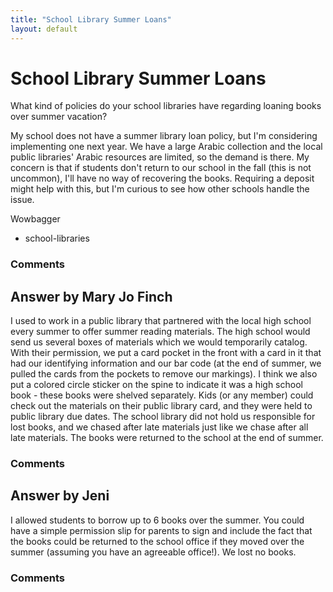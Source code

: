 ```yaml
---
title: "School Library Summer Loans"
layout: default
---
```

School Library Summer Loans
=====================
What kind of policies do your school libraries have regarding loaning
books over summer vacation?

My school does not have a summer library loan policy, but I'm
considering implementing one next year. We have a large Arabic
collection and the local public libraries' Arabic resources are limited,
so the demand is there. My concern is that if students don't return to
our school in the fall (this is not uncommon), I'll have no way of
recovering the books. Requiring a deposit might help with this, but I'm
curious to see how other schools handle the issue.

Wowbagger

<ul class="tags"><li class="tag">school-libraries</li></ul>

### Comments ###


Answer by Mary Jo Finch
----------------
I used to work in a public library that partnered with the local high
school every summer to offer summer reading materials. The high school
would send us several boxes of materials which we would temporarily
catalog. With their permission, we put a card pocket in the front with a
card in it that had our identifying information and our bar code (at the
end of summer, we pulled the cards from the pockets to remove our
markings). I think we also put a colored circle sticker on the spine to
indicate it was a high school book - these books were shelved
separately. Kids (or any member) could check out the materials on their
public library card, and they were held to public library due dates. The
school library did not hold us responsible for lost books, and we chased
after late materials just like we chase after all late materials. The
books were returned to the school at the end of summer.

### Comments ###

Answer by Jeni
----------------
I allowed students to borrow up to 6 books over the summer. You could
have a simple permission slip for parents to sign and include the fact
that the books could be returned to the school office if they moved over
the summer (assuming you have an agreeable office!). We lost no books.

### Comments ###


